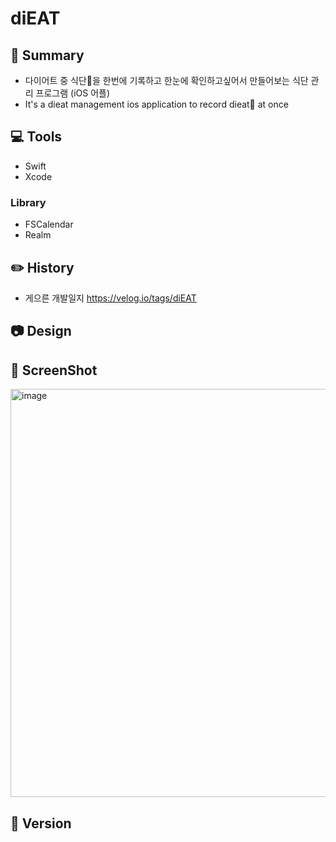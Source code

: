 # diEAT

## 🥗 Summary
- 다이어트 중 식단🍳을 한번에 기록하고 한눈에 확인하고싶어서 만들어보는 식단 관리 프로그램 (iOS 어플)
- It's a dieat management ios application to record dieat🍳 at once

## 💻 Tools
- Swift
- Xcode

### Library
- FSCalendar
- Realm

## ✏️ History
- 게으른 개발일지 https://velog.io/tags/diEAT

## 📷 Design

## 📸 ScreenShot
<img width="653" alt="image" src="https://user-images.githubusercontent.com/57654681/144611314-6b651572-5e7a-42b6-b478-33267cddff88.png">


## 📌 Version

